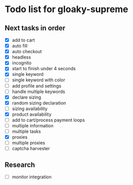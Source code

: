 Todo list for gloaky-supreme
====

## Next tasks in order
- [x] add to cart
- [x] auto fill
- [x] auto checkout
- [x] headless
- [x] incognito
- [x] start to finish under 4 seconds
- [x] single keyword
- [ ] single keyword with color
- [ ] add profile and settings
- [ ] handle multiple keywords
- [x] declare sizing
- [x] random sizing declaration
- [ ] sizing availability
- [x] product availability
- [ ] add to cart/process payment loops
- [ ] multiple information
- [ ] multiple tasks
- [x] proxies
- [ ] multiple proxies
- [ ] captcha harvester

## Research 
- [ ] monitor integration